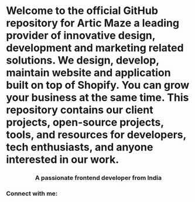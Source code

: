 <h1 align="left">Welcome to the official GitHub repository for Artic Maze a leading provider of innovative design, development and marketing related solutions. We design, develop, maintain website and application built on top of Shopify. You can grow your business at the same time. This repository contains our client projects, open-source projects, tools, and resources for developers, tech enthusiasts, and anyone interested in our work.</h1>
<h3 align="center">A passionate frontend developer from India</h3>

<h3 align="left">Connect with me:</h3>
<p align="left">
</p>

<!--
**articmaze/articmaze** is a ✨ _special_ ✨ repository because its `README.md` (this file) appears on your GitHub profile.

Here are some ideas to get you started:

- 🔭 I’m currently working on ...
- 🌱 I’m currently learning ...
- 👯 I’m looking to collaborate on ...
- 🤔 I’m looking for help with ...
- 💬 Ask me about ...
- 📫 How to reach me: ...
- 😄 Pronouns: ...
- ⚡ Fun fact: ...
-->
